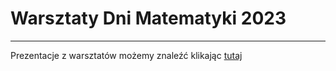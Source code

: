# Warsztaty Dni Matematyki 2023

--- 

Prezentacje z warsztatów możemy znaleźć klikając [tutaj](https://www.canva.com/design/DAFfmY4RnLM/d145zJXNKdvTPe8eAVasLA/view?utm_content=DAFfmY4RnLM&utm_campaign=designshare&utm_medium=link&utm_source=publishsharelink)

